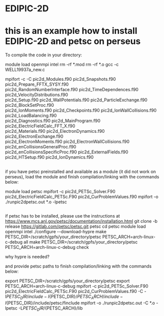 # EDIPIC-2D
# this is an example how to install EDIPIC-2D and petsc on perseus

To compile the code in your directory: 

module load openmpi intel
rm -rf *.mod
rm -rf *.o
gcc -c WELL19937a_new.c

mpifort -c -C pic2d_Modules.f90 pic2d_Snapshots.f90 pic2d_Prepare_FFTX_SYSY.f90 \
pic2d_RandomNumberInterface.f90 pic2d_TimeDependences.f90 pic2d_VelocityDistributions.f90 \
pic2d_Setup.f90 pic2d_WallPotentials.f90 pic2d_ParticleExchange.f90 pic2d_BlockSetProc.f90 \
pic2d_IonMoments.f90 pic2d_Checkpoints.f90 pic2d_IonWallCollisions.f90 pic2d_LoadBalancing.f90 \
pic2d_Diagnostics.f90 pic2d_MainProgram.f90 pic2d_ElectricFieldCalc_FFT_X.f90 \
pic2d_Materials.f90 pic2d_ElectronDynamics.f90 pic2d_ElectronExchange.f90 \
pic2d_ElectronMoments.f90 pic2d_ElectronWallCollisions.f90 pic2d_enCollisionsGeneralProc.f90 \
pic2d_enCollisionsSpecificProc.f90 pic2d_ExternalFields.f90 pic2d_HTSetup.f90 pic2d_IonDynamics.f90

##
if you have petsc preinstalled and available as a module (it did not work on perseus),
load the module and finish compilation/linking with the commands below:

module load petsc
mpifort -c pic2d_PETSc_Solver.F90 pic2d_ElectricFieldCalc_PETSc.F90 pic2d_CurProblemValues.f90
mpifort -o ./runpic2dpetsc.out *.o -lpetsc

##
if petsc has to be installed, please use the instructions at https://www.mcs.anl.gov/petsc/documentation/installation.html
git clone -b release https://gitlab.com/petsc/petsc.git petsc
cd petsc
module load openmpi intel
./configure --download-hypre
make PETSC_DIR=/scratch/gpfs/your_directory/petsc PETSC_ARCH=arch-linux-c-debug all
make PETSC_DIR=/scratch/gpfs/your_directory/petsc PETSC_ARCH=arch-linux-c-debug check

why hypre is needed?

and provide petsc paths to finish compilation/linking with the commands below:

export PETSC_DIR=/scratch/gpfs/your_directory/petsc
export PETSC_ARCH=arch-linux-c-debug
mpifort -c pic2d_PETSc_Solver.F90 pic2d_ElectricFieldCalc_PETSc.F90 pic2d_CurProblemValues.f90 -C -I${PETSC_DIR}/include -I${PETSC_DIR}/${PETSC_ARCH}/include -I${PETSC_DIR}/include/petsc/finclude
mpifort -o ./runpic2dpetsc.out -C *.o -lpetsc -L${PETSC_DIR}/${PETSC_ARCH}/lib

##

